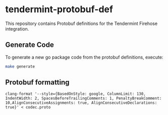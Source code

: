 # tendermint-protobuf-def

This repository contains Protobuf definitions for the Tendermint Firehose integration.

## Generate Code

To generate a new go package code from the protobuf definitions, execute:

```bash
make generate
```

## Protobuf formatting

```
clang-format '--style={BasedOnStyle: google, ColumnLimit: 130, IndentWidth: 2, SpacesBeforeTrailingComments: 1, PenaltyBreakComment: 10,AlignConsecutiveAssignments: true, AlignConsecutiveDeclarations: true}' < codec.proto
```
